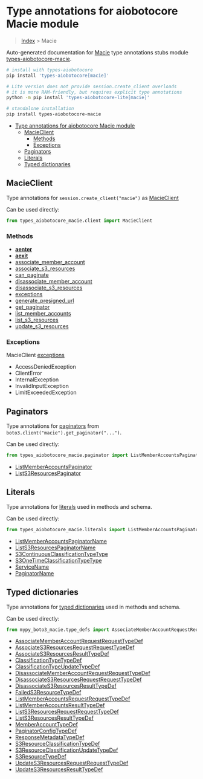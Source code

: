 <a id="type-annotations-for-aiobotocore-macie-module"></a>

# Type annotations for aiobotocore Macie module

> [Index](..) > Macie

Auto-generated documentation for
[Macie](https://boto3.amazonaws.com/v1/documentation/api/latest/reference/services/macie.html#Macie)
type annotations stubs module
[types-aiobotocore-macie](https://pypi.org/project/types-aiobotocore-macie/).

```bash
# install with types-aiobotocore
pip install 'types-aiobotocore[macie]'

# Lite version does not provide session.create_client overloads
# it is more RAM-friendly, but requires explicit type annotations
python -m pip install 'types-aiobotocore-lite[macie]'

# standalone installation
pip install types-aiobotocore-macie
```

- [Type annotations for aiobotocore Macie module](#type-annotations-for-aiobotocore-macie-module)
  - [MacieClient](#macieclient)
    - [Methods](#methods)
    - [Exceptions](#exceptions)
  - [Paginators](#paginators)
  - [Literals](#literals)
  - [Typed dictionaries](#typed-dictionaries)

<a id="macieclient"></a>

## MacieClient

Type annotations for `session.create_client("macie")` as
[MacieClient](./client.md)

Can be used directly:

```python
from types_aiobotocore_macie.client import MacieClient
```

<a id="methods"></a>

### Methods

- [__aenter__](./client.md#__aenter__)
- [__aexit__](./client.md#__aexit__)
- [associate_member_account](./client.md#associate_member_account)
- [associate_s3_resources](./client.md#associate_s3_resources)
- [can_paginate](./client.md#can_paginate)
- [disassociate_member_account](./client.md#disassociate_member_account)
- [disassociate_s3_resources](./client.md#disassociate_s3_resources)
- [exceptions](./client.md#exceptions)
- [generate_presigned_url](./client.md#generate_presigned_url)
- [get_paginator](./client.md#get_paginator)
- [list_member_accounts](./client.md#list_member_accounts)
- [list_s3_resources](./client.md#list_s3_resources)
- [update_s3_resources](./client.md#update_s3_resources)

<a id="exceptions"></a>

### Exceptions

MacieClient [exceptions](./client.md#exceptions)

- AccessDeniedException
- ClientError
- InternalException
- InvalidInputException
- LimitExceededException

<a id="paginators"></a>

## Paginators

Type annotations for [paginators](./paginators.md) from
`boto3.client("macie").get_paginator("...")`.

Can be used directly:

```python
from types_aiobotocore_macie.paginator import ListMemberAccountsPaginator, ...
```

- [ListMemberAccountsPaginator](./paginators.md#listmemberaccountspaginator)
- [ListS3ResourcesPaginator](./paginators.md#lists3resourcespaginator)

<a id="literals"></a>

## Literals

Type annotations for [literals](./literals.md) used in methods and schema.

Can be used directly:

```python
from types_aiobotocore_macie.literals import ListMemberAccountsPaginatorName, ...
```

- [ListMemberAccountsPaginatorName](./literals.md#listmemberaccountspaginatorname)
- [ListS3ResourcesPaginatorName](./literals.md#lists3resourcespaginatorname)
- [S3ContinuousClassificationTypeType](./literals.md#s3continuousclassificationtypetype)
- [S3OneTimeClassificationTypeType](./literals.md#s3onetimeclassificationtypetype)
- [ServiceName](./literals.md#servicename)
- [PaginatorName](./literals.md#paginatorname)

<a id="typed-dictionaries"></a>

## Typed dictionaries

Type annotations for [typed dictionaries](./type_defs.md) used in methods and
schema.

Can be used directly:

```python
from mypy_boto3_macie.type_defs import AssociateMemberAccountRequestRequestTypeDef, ...
```

- [AssociateMemberAccountRequestRequestTypeDef](./type_defs.md#associatememberaccountrequestrequesttypedef)
- [AssociateS3ResourcesRequestRequestTypeDef](./type_defs.md#associates3resourcesrequestrequesttypedef)
- [AssociateS3ResourcesResultTypeDef](./type_defs.md#associates3resourcesresulttypedef)
- [ClassificationTypeTypeDef](./type_defs.md#classificationtypetypedef)
- [ClassificationTypeUpdateTypeDef](./type_defs.md#classificationtypeupdatetypedef)
- [DisassociateMemberAccountRequestRequestTypeDef](./type_defs.md#disassociatememberaccountrequestrequesttypedef)
- [DisassociateS3ResourcesRequestRequestTypeDef](./type_defs.md#disassociates3resourcesrequestrequesttypedef)
- [DisassociateS3ResourcesResultTypeDef](./type_defs.md#disassociates3resourcesresulttypedef)
- [FailedS3ResourceTypeDef](./type_defs.md#faileds3resourcetypedef)
- [ListMemberAccountsRequestRequestTypeDef](./type_defs.md#listmemberaccountsrequestrequesttypedef)
- [ListMemberAccountsResultTypeDef](./type_defs.md#listmemberaccountsresulttypedef)
- [ListS3ResourcesRequestRequestTypeDef](./type_defs.md#lists3resourcesrequestrequesttypedef)
- [ListS3ResourcesResultTypeDef](./type_defs.md#lists3resourcesresulttypedef)
- [MemberAccountTypeDef](./type_defs.md#memberaccounttypedef)
- [PaginatorConfigTypeDef](./type_defs.md#paginatorconfigtypedef)
- [ResponseMetadataTypeDef](./type_defs.md#responsemetadatatypedef)
- [S3ResourceClassificationTypeDef](./type_defs.md#s3resourceclassificationtypedef)
- [S3ResourceClassificationUpdateTypeDef](./type_defs.md#s3resourceclassificationupdatetypedef)
- [S3ResourceTypeDef](./type_defs.md#s3resourcetypedef)
- [UpdateS3ResourcesRequestRequestTypeDef](./type_defs.md#updates3resourcesrequestrequesttypedef)
- [UpdateS3ResourcesResultTypeDef](./type_defs.md#updates3resourcesresulttypedef)
